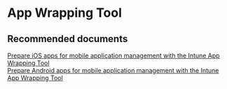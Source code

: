 <properties
	pageTitle="App Wrapping Tool"
	description="App Wrapping Tool"
	service="microsoft.intune"
	resource="intune"
	authors="mackie1604"
	displayOrder=""
	selfHelpType="generic"
	supportTopicIds="32570844"
	resourceTags=""
	productPesIds="15584"
	cloudEnvironments="public"
/>

# App Wrapping Tool

## **Recommended documents**

[Prepare iOS apps for mobile application management with the Intune App Wrapping Tool](https://docs.microsoft.com/intune/app-wrapper-prepare-ios)<br>
[Prepare Android apps for mobile application management with the Intune App Wrapping Tool](https://docs.microsoft.com/intune/app-wrapper-prepare-android)<br>





